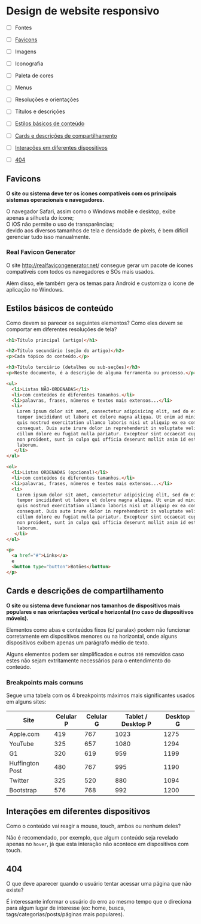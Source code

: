 # Design de website responsivo

* [ ] Fontes
* [ ] [Favicons](#favicons)
* [ ] Imagens
* [ ] Iconografia
* [ ] Paleta de cores
* [ ] Menus
* [ ] Resoluções e orientações
* [ ] Títulos e descrições
* [ ] [Estilos básicos de conteúdo](#estilos-básicos-de-conteúdo)
* [ ] [Cards e descrições de compartilhamento](#social)
* [ ] [Interações em diferentes dispositivos](#device-specific-interactions)
* [ ] [404](#404)



## Favicons<a name="favicons"></a>

**O site ou sistema deve ter os ícones compatíveis com os principais sistemas operacionais e navegadores.**

O navegador Safari, assim como o Windows mobile e desktop, exibe apenas a silhueta do ícone;  
O iOS não permite o uso de transparências;  
devido aos diversos tamanhos de tela e densidade de pixels, é bem difícil gerenciar tudo isso manualmente.


### Real Favicon Generator

O site http://realfavicongenerator.net/ consegue gerar um pacote de ícones compatíveis com todos os navegadores e SOs mais usados.

Além disso, ele também gera os temas para Android e customiza o ícone de aplicação no Windows.


## Estilos básicos de conteúdo

Como devem se parecer os seguintes elementos? Como eles devem se comportar em diferentes
resoluções de tela?

```html
<h1>Título principal (artigo)</h1>

<h2>Título secundário (seção do artigo)</h2>
<p>Cada tópico do conteúdo.</p>

<h3>Título terciário (detalhes ou sub-seções)</h3>
<p>Neste documento, é a descrição de alguma ferramenta ou processo.</p>

<ul>
  <li>Listas NÃO-ORDENADAS</li>
  <li>com conteúdos de diferentes tamanhos.</li>
  <li>palavras, frases, números e textos mais extensos...</li>
  <li>
    Lorem ipsum dolor sit amet, consectetur adipisicing elit, sed do eiusmod
    tempor incididunt ut labore et dolore magna aliqua. Ut enim ad minim veniam,
    quis nostrud exercitation ullamco laboris nisi ut aliquip ex ea commodo
    consequat. Duis aute irure dolor in reprehenderit in voluptate velit esse
    cillum dolore eu fugiat nulla pariatur. Excepteur sint occaecat cupidatat
    non proident, sunt in culpa qui officia deserunt mollit anim id est
    laborum.
   </li>
</ul>

<ol>
  <li>Listas ORDENADAS (opcional)</li>
  <li>com conteúdos de diferentes tamanhos.</li>
  <li>palavras, frases, números e textos mais extensos...</li>
  <li>
    Lorem ipsum dolor sit amet, consectetur adipisicing elit, sed do eiusmod
    tempor incididunt ut labore et dolore magna aliqua. Ut enim ad minim veniam,
    quis nostrud exercitation ullamco laboris nisi ut aliquip ex ea commodo
    consequat. Duis aute irure dolor in reprehenderit in voluptate velit esse
    cillum dolore eu fugiat nulla pariatur. Excepteur sint occaecat cupidatat
    non proident, sunt in culpa qui officia deserunt mollit anim id est
    laborum.
   </li>
</ol>

<p>
  <a href="#">Links</a>
  e
  <button type="button">Botões</button>
</p>
```

<!-- @TODO forms, images, deeper lists -->


## Cards e descrições de compartilhamento<a name="social"></a>

**O site ou sistema deve funcionar nos tamanhos de dispositivos mais populares
e nas orientações vertical e horizontal (no caso de dispositivos móveis).**

Elementos como abas e conteúdos fixos (c/ paralax) podem não funcionar
corretamente em dispositivos menores ou na horizontal, onde alguns dispositivos
exibem apenas um parágrafo médio de texto.

Alguns elementos podem ser simplificados e outros até removidos caso estes não
sejam extritamente necessários para o entendimento do conteúdo.

### Breakpoints mais comuns

Segue uma tabela com os 4 breakpoints máximos mais significantes usados em alguns sites:

| Site            | Celular P | Celular G | Tablet / Desktop P  | Desktop G |
|-----------------|-----------|-----------|---------------------|-----------|
| Apple.com       | 419       | 767       | 1023                | 1275      |
| YouTube         | 325       | 657       | 1080                | 1294      |
| G1              | 320       | 619       | 959                 | 1199      |
| Huffington Post | 480       | 767       | 995                 | 1190      |
| Twitter         | 325       | 520       | 880                 | 1094      |
| Bootstrap       | 576       | 768       | 992                 | 1200      |



## Interações em diferentes dispositivos<a name="device-specific-interactions"></a>

Como o conteúdo vai reagir a mouse, touch, ambos ou nenhum deles?

Não é recomendado, por exemplo, que algum conteúdo seja revelado apenas no `hover`,
já que esta interação não acontece em dispositivos com touch.



## 404

O que deve aparecer quando o usuário tentar acessar uma página que não existe?

É interessante informar o usuário do erro ao mesmo tempo que o direciona para algum lugar de interesse (ex: home, busca, tags/categorias/posts/páginas mais populares).
